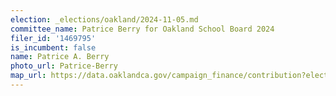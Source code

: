 ```yaml
---
election: _elections/oakland/2024-11-05.md
committee_name: Patrice Berry for Oakland School Board 2024
filer_id: '1469795'
is_incumbent: false
name: Patrice A. Berry
photo_url: Patrice-Berry
map_url: https://data.oaklandca.gov/campaign_finance/contribution?electionYear=2024&candidates=1469795&since=2021-07-07&until=2024-08-09
---
```

